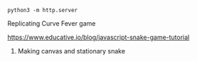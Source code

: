 `python3 -m http.server`

Replicating Curve Fever game

https://www.educative.io/blog/javascript-snake-game-tutorial

1) Making canvas and stationary snake